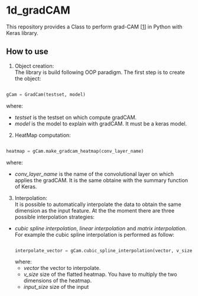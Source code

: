 # 1d_gradCAM

This repository provides a Class to perform grad-CAM [[1](https://arxiv.org/abs/1610.02391)] in Python with Keras library. 

## How to use

1. Object creation:\
The library is build following OOP paradigm. The first step is to create the object: 
```python

gCam = GradCam(testset, model)

```
where: 
* *testset* is the testset on which compute gradCAM.
* *model* is the model to explain with gradCAM. It must be a keras model. 

2. HeatMap computation:
```python

heatmap = gCam.make_gradcam_heatmap(conv_layer_name)

```
where:
* *conv_layer_name* is the name of the convolutional layer on which applies the gradCAM. It is the same obtaine with the summary function of Keras. 

3. Interpolation:\
It is possible to automatically interpolate the data to obtain the same dimension as the input feature. At the the moment there are three possible interpolation strategies: 
* *cubic spline interpolation*, *linear interpolation* and *matrix interpolation*.
For example the cubic spline interpolation is performed as follow:
  ```python

  interpolate_vector = gCam.cubic_spline_interpolation(vector, v_size, input_size)
  
  ```
  where:
    * *vector* the vector to interpolate.
    * *v_size* size of the flatted heatmap. You have to multiply the two dimensions of the heatmap. 
    * *input_size* size of the input
